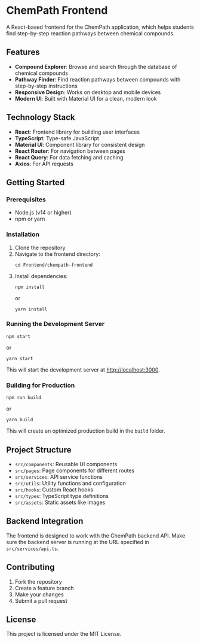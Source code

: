 # ChemPath Frontend

A React-based frontend for the ChemPath application, which helps students find step-by-step reaction pathways between chemical compounds.

## Features

- **Compound Explorer**: Browse and search through the database of chemical compounds
- **Pathway Finder**: Find reaction pathways between compounds with step-by-step instructions
- **Responsive Design**: Works on desktop and mobile devices
- **Modern UI**: Built with Material UI for a clean, modern look

## Technology Stack

- **React**: Frontend library for building user interfaces
- **TypeScript**: Type-safe JavaScript
- **Material UI**: Component library for consistent design
- **React Router**: For navigation between pages
- **React Query**: For data fetching and caching
- **Axios**: For API requests

## Getting Started

### Prerequisites

- Node.js (v14 or higher)
- npm or yarn

### Installation

1. Clone the repository
2. Navigate to the frontend directory:
   ```
   cd Frontend/chempath-frontend
   ```
3. Install dependencies:
   ```
   npm install
   ```
   or
   ```
   yarn install
   ```

### Running the Development Server

```
npm start
```

or

```
yarn start
```

This will start the development server at [http://localhost:3000](http://localhost:3000).

### Building for Production

```
npm run build
```

or

```
yarn build
```

This will create an optimized production build in the `build` folder.

## Project Structure

- `src/components`: Reusable UI components
- `src/pages`: Page components for different routes
- `src/services`: API service functions
- `src/utils`: Utility functions and configuration
- `src/hooks`: Custom React hooks
- `src/types`: TypeScript type definitions
- `src/assets`: Static assets like images

## Backend Integration

The frontend is designed to work with the ChemPath backend API. Make sure the backend server is running at the URL specified in `src/services/api.ts`.

## Contributing

1. Fork the repository
2. Create a feature branch
3. Make your changes
4. Submit a pull request

## License

This project is licensed under the MIT License.

